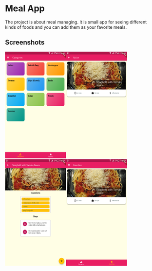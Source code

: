 # Meal App

The project is about meal managing. It is small app for seeing different kinds of foods and you can add them as your favorite meals.

## Screenshots
<img src="https://github.com/tuhinsaud4614/flutter_mealapp/blob/master/Screenshots/1.png" width=200 height=350><img src="https://github.com/tuhinsaud4614/flutter_mealapp/blob/master/Screenshots/2.png" width=200 height=350><img src="https://github.com/tuhinsaud4614/flutter_mealapp/blob/master/Screenshots/3.png" width=200 height=350><img src="https://github.com/tuhinsaud4614/flutter_mealapp/blob/master/Screenshots/4.png" width=200 height=350>
